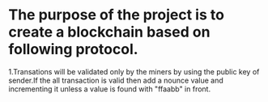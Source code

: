 # The purpose of the project is to create a blockchain based on following protocol.

1.Transations will be validated only by the miners by using the public key of sender.If the all transaction is valid then add a nounce value and incrementing it unless a value is found with "ffaabb" in front.


